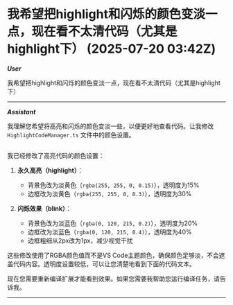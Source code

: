 <!-- Generated by SpecStory -->

# 我希望把highlight和闪烁的颜色变淡一点，现在看不太清代码（尤其是highlight下） (2025-07-20 03:42Z)

_**User**_

我希望把highlight和闪烁的颜色变淡一点，现在看不太清代码（尤其是highlight下）

---

_**Assistant**_

我理解您希望将高亮和闪烁的颜色变淡一些，以便更好地查看代码。让我修改 `HighlightCodeManager.ts` 文件中的颜色设置。 
```

```
我已经修改了高亮代码的颜色设置：

1. **永久高亮（highlight）**：
   - 背景色改为淡黄色（`rgba(255, 255, 0, 0.15)`），透明度为15%
   - 边框改为淡黄色（`rgba(255, 255, 0, 0.3)`），透明度为30%

2. **闪烁效果（blink）**：
   - 背景色改为淡蓝色（`rgba(0, 120, 215, 0.2)`），透明度为20%
   - 边框改为淡蓝色（`rgba(0, 120, 215, 0.4)`），透明度为40%
   - 边框粗细从2px改为1px，减少视觉干扰

这些修改使用了RGBA颜色值而不是VS Code主题颜色，确保颜色足够淡，不会遮盖代码内容。透明度设置较低，可以让您清楚地看到下面的代码文本。

现在您需要重新编译扩展才能看到效果。如果您需要我帮助您运行编译任务，请告诉我。

---

